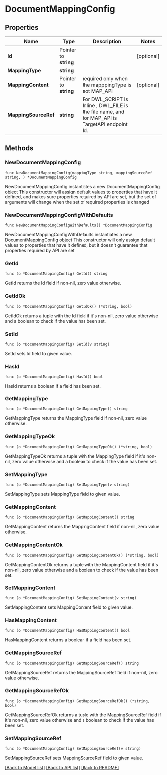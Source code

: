 # DocumentMappingConfig

## Properties

Name | Type | Description | Notes
------------ | ------------- | ------------- | -------------
**Id** | Pointer to **string** |  | [optional] 
**MappingType** | **string** |  | 
**MappingContent** | Pointer to **string** | required only when the mapppingType is not MAP_API | [optional] 
**MappingSourceRef** | **string** | For DWL_SCRIPT is Inline , DWL_FILE is the file name, and for MAP_API is TargetAPI endpoint Id. | 

## Methods

### NewDocumentMappingConfig

`func NewDocumentMappingConfig(mappingType string, mappingSourceRef string, ) *DocumentMappingConfig`

NewDocumentMappingConfig instantiates a new DocumentMappingConfig object
This constructor will assign default values to properties that have it defined,
and makes sure properties required by API are set, but the set of arguments
will change when the set of required properties is changed

### NewDocumentMappingConfigWithDefaults

`func NewDocumentMappingConfigWithDefaults() *DocumentMappingConfig`

NewDocumentMappingConfigWithDefaults instantiates a new DocumentMappingConfig object
This constructor will only assign default values to properties that have it defined,
but it doesn't guarantee that properties required by API are set

### GetId

`func (o *DocumentMappingConfig) GetId() string`

GetId returns the Id field if non-nil, zero value otherwise.

### GetIdOk

`func (o *DocumentMappingConfig) GetIdOk() (*string, bool)`

GetIdOk returns a tuple with the Id field if it's non-nil, zero value otherwise
and a boolean to check if the value has been set.

### SetId

`func (o *DocumentMappingConfig) SetId(v string)`

SetId sets Id field to given value.

### HasId

`func (o *DocumentMappingConfig) HasId() bool`

HasId returns a boolean if a field has been set.

### GetMappingType

`func (o *DocumentMappingConfig) GetMappingType() string`

GetMappingType returns the MappingType field if non-nil, zero value otherwise.

### GetMappingTypeOk

`func (o *DocumentMappingConfig) GetMappingTypeOk() (*string, bool)`

GetMappingTypeOk returns a tuple with the MappingType field if it's non-nil, zero value otherwise
and a boolean to check if the value has been set.

### SetMappingType

`func (o *DocumentMappingConfig) SetMappingType(v string)`

SetMappingType sets MappingType field to given value.


### GetMappingContent

`func (o *DocumentMappingConfig) GetMappingContent() string`

GetMappingContent returns the MappingContent field if non-nil, zero value otherwise.

### GetMappingContentOk

`func (o *DocumentMappingConfig) GetMappingContentOk() (*string, bool)`

GetMappingContentOk returns a tuple with the MappingContent field if it's non-nil, zero value otherwise
and a boolean to check if the value has been set.

### SetMappingContent

`func (o *DocumentMappingConfig) SetMappingContent(v string)`

SetMappingContent sets MappingContent field to given value.

### HasMappingContent

`func (o *DocumentMappingConfig) HasMappingContent() bool`

HasMappingContent returns a boolean if a field has been set.

### GetMappingSourceRef

`func (o *DocumentMappingConfig) GetMappingSourceRef() string`

GetMappingSourceRef returns the MappingSourceRef field if non-nil, zero value otherwise.

### GetMappingSourceRefOk

`func (o *DocumentMappingConfig) GetMappingSourceRefOk() (*string, bool)`

GetMappingSourceRefOk returns a tuple with the MappingSourceRef field if it's non-nil, zero value otherwise
and a boolean to check if the value has been set.

### SetMappingSourceRef

`func (o *DocumentMappingConfig) SetMappingSourceRef(v string)`

SetMappingSourceRef sets MappingSourceRef field to given value.



[[Back to Model list]](../README.md#documentation-for-models) [[Back to API list]](../README.md#documentation-for-api-endpoints) [[Back to README]](../README.md)



